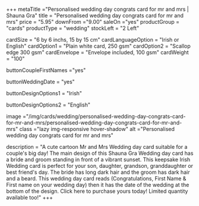 +++
metaTitle ="Personalised wedding day congrats card for mr and mrs | Shauna Gra"
title = "Personalised wedding day congrats card for mr and mrs"
price = "5.95"
downFrom ="9.00"
saleOn ="yes"
productGroup = "cards"
productType = "wedding"
stockLeft = "2 Left" 
 
cardSize = "6 by 6 inchs, 15 by 15 cm" 
cardLanguageOption = "Irish or English" 
cardOption1 = "Plain white card, 250 gsm" 
cardOption2 = "Scallop edge 300 gsm" 
cardEnvelope = "Envelope included, 100 gsm" 
cardWeight = "100" 
 
buttonCoupleFirstNames ="yes" 

buttonWeddingDate = "yes" 

buttonDesignOptions1 = "Irish" 

buttonDesignOptions2 = "English" 

 
image ="/img/cards/wedding/personalised-wedding-day-congrats-card-for-mr-and-mrs/personalised-wedding-day-congrats-card-for-mr-and-mrs"
class ="lazy img-responsive hover-shadow"
alt ="Personalised wedding day congrats card for mr and mrs"
 
description = "A cute cartoon Mr and Mrs Wedding day card suitable for a couple's big day!  The main design of this Shauna Gra Wedding day card has a bride and groom standing in front of a vibrant sunset.  This keepsake Irish Wedding card is perfect for your son, daughter, grandson, granddaughter or best friend's day.  The bride has long dark hair and the groom has dark hair and a beard.  This wedding day card reads (Congratulations, First Name & First name on your wedding day) then it has the date of the wedding at the bottom of the design.  Click here to purchase yours today!  Limited quantity available too!"
+++

